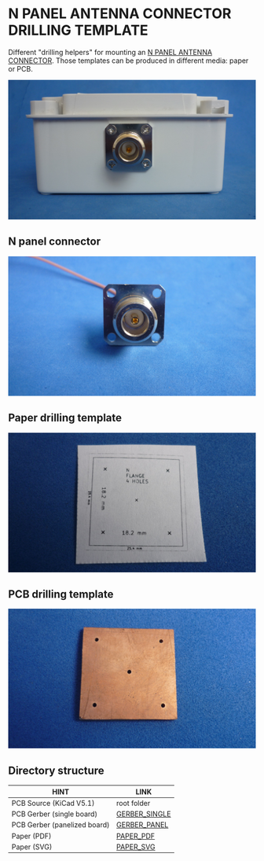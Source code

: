 # N PANEL ANTENNA CONNECTOR DRILLING TEMPLATE

Different "drilling helpers" for mounting an [N PANEL ANTENNA CONNECTOR](assets/pdf/N_FLANGE_TO_UFL_IPX.pdf). Those templates can be produced in different media: paper or PCB. 

![SMAPANEL](assets/img/npanel.jpg)

## N panel connector

![SMACONNECTOR](assets/img/nconnector.jpg)

## Paper drilling template

![PAPERTEMPLATE](assets/img/paper.jpg)

## PCB drilling template


![PCBTEMPLATE](assets/img/pcb.jpg)

## Directory structure

| HINT                        | LINK                                     
|-----------------------------|------------------------------------------
| PCB Source (KiCad V5.1)     | root folder
| PCB Gerber (single board)   | [GERBER_SINGLE](gerber/single)  
| PCB Gerber (panelized board)| [GERBER_PANEL](gerber/panel)  
| Paper (PDF)                 | [PAPER_PDF](assets/pdf/drill-layout.pdf)
| Paper (SVG)                 | [PAPER_SVG](assets/img/drill-layout.svg)



